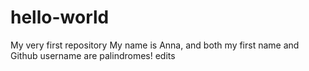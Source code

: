 # hello-world
My very first repository
My name is Anna, and both my first name and Github username are palindromes! 
edits
